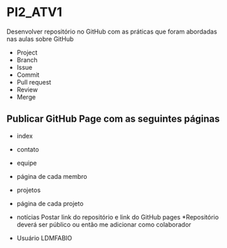 # PI2_ATV1

Desenvolver repositório no GitHub com as práticas que foram abordadas nas aulas sobre GitHub
 - Project
 - Branch
 - Issue
 - Commit
 - Pull request
 - Review
 - Merge
## Publicar GitHub Page com as seguintes páginas
 - index
 - contato
 - equipe
   
 - página de cada membro
 - projetos
   
 - página de cada projeto
 - notícias
Postar link do repositório e link do GitHub pages
*Repositório deverá ser público ou então me adicionar como colaborador
 - Usuário LDMFABIO